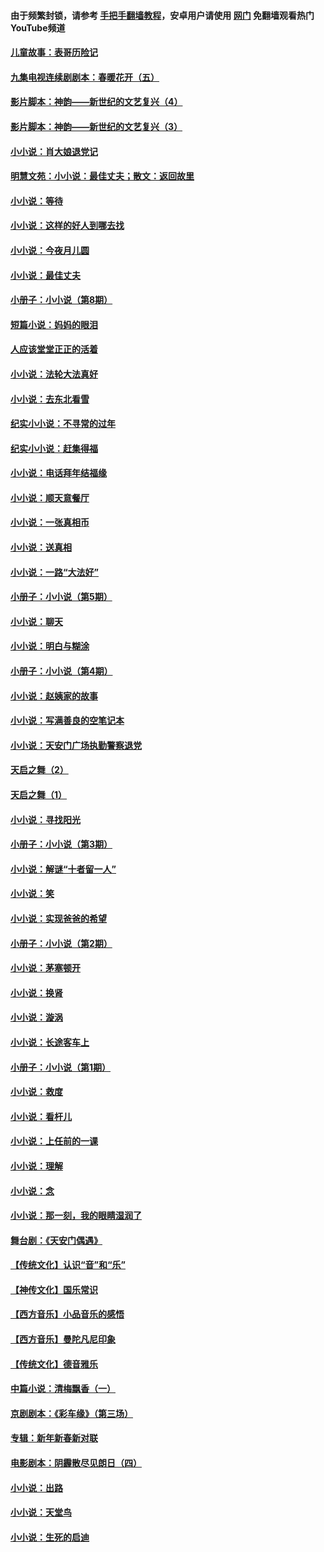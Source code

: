 #### 由于频繁封锁，请参考 [手把手翻墙教程](https://github.com/gfw-breaker/guides/wiki/)，安卓用户请使用 [网门](https://github.com/gfw-breaker/nogfw/blob/master/dl.md?t=05131301) 免翻墙观看热门YouTube频道 

#### [儿童故事：表哥历险记](../pages/328/383535.md?t=05131301) 

#### [九集电视连续剧剧本：春暖花开（五）](../pages/328/275919.md?t=05131301) 

#### [影片脚本：神韵——新世纪的文艺复兴（4）](../pages/328/266089.md?t=05131301) 

#### [影片脚本：神韵——新世纪的文艺复兴（3）](../pages/328/266087.md?t=05131301) 

#### [小小说：肖大娘退党记](../pages/328/239807.md?t=05131301) 

#### [明慧文苑：小小说：最佳丈夫；散文：返回故里](../pages/328/3439.md?t=05131301) 

#### [小小说：等待](../pages/328/223927.md?t=05131301) 

#### [小小说：这样的好人到哪去找](../pages/328/209396.md?t=05131301) 

#### [小小说：今夜月儿圆](../pages/328/193588.md?t=05131301) 

#### [小小说：最佳丈夫](../pages/328/190938.md?t=05131301) 

#### [小册子：小小说（第8期）](../pages/328/188202.md?t=05131301) 

#### [短篇小说：妈妈的眼泪](../pages/328/187712.md?t=05131301) 

#### [人应该堂堂正正的活着](../pages/328/182430.md?t=05131301) 

#### [小小说：法轮大法真好](../pages/328/174669.md?t=05131301) 

#### [小小说：去东北看雪](../pages/328/173882.md?t=05131301) 

#### [纪实小小说：不寻常的过年](../pages/328/173187.md?t=05131301) 

#### [纪实小小说：赶集得福](../pages/328/172652.md?t=05131301) 

#### [小小说：电话拜年结福缘](../pages/328/172533.md?t=05131301) 

#### [小小说：顺天意餐厅](../pages/328/170182.md?t=05131301) 

#### [小小说：一张真相币](../pages/328/169410.md?t=05131301) 

#### [小小说：送真相](../pages/328/166713.md?t=05131301) 

#### [小小说：一路“大法好”](../pages/328/162016.md?t=05131301) 

#### [小册子：小小说（第5期）](../pages/328/161131.md?t=05131301) 

#### [小小说：聊天](../pages/328/159640.md?t=05131301) 

#### [小小说：明白与糊涂](../pages/328/158101.md?t=05131301) 

#### [小册子：小小说（第4期）](../pages/328/158006.md?t=05131301) 

#### [小小说：赵姨家的故事](../pages/328/157843.md?t=05131301) 

#### [小小说：写满善良的空笔记本](../pages/328/157382.md?t=05131301) 

#### [小小说：天安门广场执勤警察退党](../pages/328/156982.md?t=05131301) 

#### [天启之舞（2）](../pages/328/153440.md?t=05131301) 

#### [天启之舞（1）](../pages/328/153439.md?t=05131301) 

#### [小小说：寻找阳光](../pages/328/153065.md?t=05131301) 

#### [小册子：小小说（第3期）](../pages/328/151715.md?t=05131301) 

#### [小小说：解谜“十者留一人”](../pages/328/148967.md?t=05131301) 

#### [小小说：笑](../pages/328/148905.md?t=05131301) 

#### [小小说：实现爸爸的希望](../pages/328/148096.md?t=05131301) 

#### [小册子：小小说（第2期）](../pages/328/147214.md?t=05131301) 

#### [小小说：茅塞顿开](../pages/328/147030.md?t=05131301) 

#### [小小说：换肾](../pages/328/146770.md?t=05131301) 

#### [小小说：漩涡](../pages/328/146683.md?t=05131301) 

#### [小小说：长途客车上](../pages/328/145076.md?t=05131301) 

#### [小册子：小小说（第1期）](../pages/328/143963.md?t=05131301) 

#### [小小说：救度](../pages/328/143927.md?t=05131301) 

#### [小小说：看杆儿](../pages/328/142137.md?t=05131301) 

#### [小小说：上任前的一课](../pages/328/140808.md?t=05131301) 

#### [小小说：理解](../pages/328/140476.md?t=05131301) 

#### [小小说：念](../pages/328/139513.md?t=05131301) 

#### [小小说：那一刻，我的眼睛湿润了](../pages/328/138476.md?t=05131301) 

#### [舞台剧：《天安门偶遇》](../pages/328/117155.md?t=05131301) 

#### [【传统文化】认识“音”和“乐”](../pages/328/108667.md?t=05131301) 

#### [【神传文化】国乐常识](../pages/328/104225.md?t=05131301) 

#### [【西方音乐】小品音乐的感悟](../pages/328/102924.md?t=05131301) 

#### [【西方音乐】曼陀凡尼印象](../pages/328/102922.md?t=05131301) 

#### [【传统文化】德音雅乐](../pages/328/102923.md?t=05131301) 

#### [中篇小说：清梅飘香（一）](../pages/328/101058.md?t=05131301) 

#### [京剧剧本：《彩车缘》（第三场）](../pages/328/96434.md?t=05131301) 

#### [专辑：新年新春新对联](../pages/328/94991.md?t=05131301) 

#### [电影剧本：阴霾散尽见朗日（四）](../pages/328/87081.md?t=05131301) 

#### [小小说：出路](../pages/328/84848.md?t=05131301) 

#### [小小说：天堂鸟](../pages/328/83084.md?t=05131301) 

#### [小小说：生死的启迪](../pages/328/70977.md?t=05131301) 

